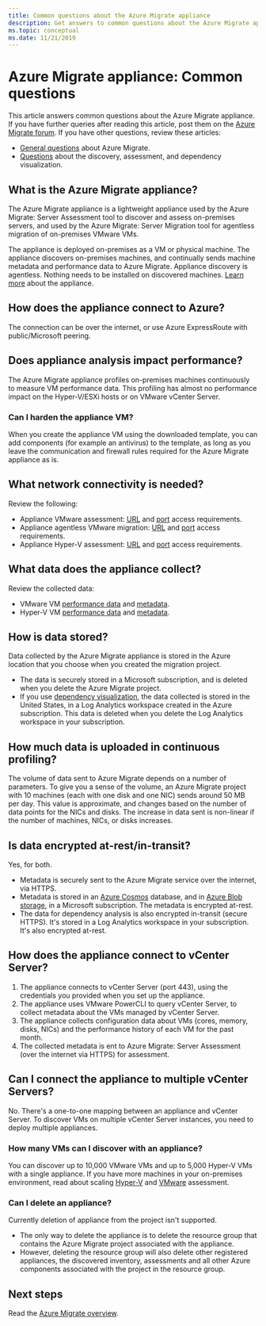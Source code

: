 ```yaml
---
title: Common questions about the Azure Migrate appliance
description: Get answers to common questions about the Azure Migrate appliance
ms.topic: conceptual
ms.date: 11/21/2019
---
```


# Azure Migrate appliance: Common questions

This article answers common questions about the Azure Migrate appliance. If you have further queries after reading this article, post them on the [Azure Migrate forum](https://aka.ms/AzureMigrateForum). If you have other questions, review these articles:

- [General questions](resources-faq.md) about Azure Migrate.
- [Questions](common-questions-discovery-assessment.md) about the discovery, assessment, and dependency visualization.


## What is the Azure Migrate appliance?

The Azure Migrate appliance is a lightweight appliance used by the Azure Migrate: Server Assessment tool to discover and assess on-premises servers, and used by the Azure Migrate: Server Migration tool for agentless migration of on-premises VMware VMs. 

The appliance is deployed on-premises as a VM or physical machine. The appliance discovers on-premises machines, and continually sends machine metadata and performance data to Azure Migrate. Appliance discovery is agentless. Nothing needs to be installed on discovered machines. [Learn more](migrate-appliance.md) about the appliance.

## How does the appliance connect to Azure?

The connection can be over the internet, or use Azure ExpressRoute with public/Microsoft peering.

## Does appliance analysis impact performance?

The Azure Migrate appliance profiles on-premises machines continuously to measure VM performance data. This profiling has almost no performance impact on the Hyper-V/ESXi hosts or on VMware vCenter Server.

### Can I harden the appliance VM?

When you create the appliance VM using the downloaded template, you can add components (for example an antivirus) to the template, as long as you leave the communication and firewall rules required for the Azure Migrate appliance as is.


## What network connectivity is needed?

Review the following:
- Appliance VMware assessment: [URL](migrate-support-matrix-vmware.md#assessment-url-access-requirements) and [port](migrate-support-matrix-vmware.md#assessment-port-requirements) access requirements.
- Appliance agentless VMware migration: [URL](migrate-support-matrix-vmware.md#agentless-migration-url-access-requirements) and [port](migrate-support-matrix-vmware.md#agentless-migration-port-requirements) access requirements.
- Appliance Hyper-V assessment: [URL](migrate-support-matrix-hyper-v.md#assessment-appliance-url-access) and [port](migrate-support-matrix-hyper-v.md#assessment-port-requirements) access requirements.


## What data does the appliance collect?

Review the collected data:

- VMware VM [performance data](migrate-appliance.md#collected-performance-data-vmware) and [metadata](migrate-appliance.md#collected-metadata-vmware).
- Hyper-V VM [performance data](migrate-appliance.md#collected-performance-data-hyper-v) and [metadata](migrate-appliance.md#collected-metadata-hyper-v).


## How is data stored?

Data collected by the Azure Migrate appliance is stored in the Azure location that you choose when you created the migration project. 

- The data is securely stored in a Microsoft subscription, and is deleted when you delete the Azure Migrate project.
- If you use [dependency visualization](concepts-dependency-visualization.md), the data collected is stored in the United States, in a Log Analytics workspace created in the Azure subscription. This data is deleted when you delete the Log Analytics workspace in your subscription.

## How much data is uploaded in continuous profiling?

The volume of data sent to Azure Migrate depends on a number of parameters. To give you a sense of the volume, an Azure Migrate project with 10 machines (each with one disk and one NIC) sends around 50 MB per day. This value is approximate, and changes based on the number of data points for the NICs and disks. The increase in data sent is non-linear if the number of machines, NICs, or disks increases.

## Is data encrypted at-rest/in-transit?

Yes, for both.

- Metadata is securely sent to the Azure Migrate service over the internet, via HTTPS.
- Metadata is stored in an [Azure Cosmos](../cosmos-db/database-encryption-at-rest.md) database, and in [Azure Blob storage](../storage/common/storage-service-encryption.md), in a Microsoft subscription. The metadata is encrypted at-rest.
- The data for dependency analysis is also encrypted in-transit (secure HTTPS). It's stored in a Log Analytics workspace in your subscription. It's also encrypted at-rest.

## How does the appliance connect to vCenter Server?

1. The appliance connects to vCenter Server (port 443), using the credentials you provided when you set up the appliance.
2. The appliance uses VMware PowerCLI to query vCenter Server, to collect metadata about the VMs managed by vCenter Server.
3. The appliance collects configuration data about VMs (cores, memory, disks, NICs) and the performance history of each VM for the past month.
4. The collected metadata is ent to Azure Migrate: Server Assessment (over the internet via HTTPS) for assessment.

## Can I connect the appliance to multiple vCenter Servers?

No. There's a one-to-one mapping between an appliance and vCenter Server. To discover VMs on multiple vCenter Server instances, you need to deploy multiple appliances.

### How many VMs can I discover with an appliance?

You can discover up to 10,000 VMware VMs and up to 5,000 Hyper-V VMs with a single appliance. If you have more machines in your on-premises environment, read about scaling [Hyper-V](scale-hyper-v-assessment.md) and [VMware](scale-vmware-assessment.md) assessment.

### Can I delete an appliance?

Currently deletion of appliance from the project isn't supported.

- The only way to delete the appliance is to delete the resource group that contains the Azure Migrate project associated with the appliance.
- However, deleting the resource group will also delete other registered appliances, the discovered inventory, assessments and all other Azure components associated with the project in the resource group.


## Next steps
Read the [Azure Migrate overview](migrate-services-overview.md).
